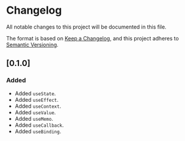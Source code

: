 # Changelog
All notable changes to this project will be documented in this file.

The format is based on [Keep a Changelog](https://keepachangelog.com/en/1.0.0/),
and this project adheres to [Semantic Versioning](https://semver.org/spec/v2.0.0.html).

## [0.1.0]
### Added
- Added `useState`.
- Added `useEffect`.
- Added `useContext`.
- Added `useValue`.
- Added `useMemo`.
- Added `useCallback`.
- Added `useBinding`.
